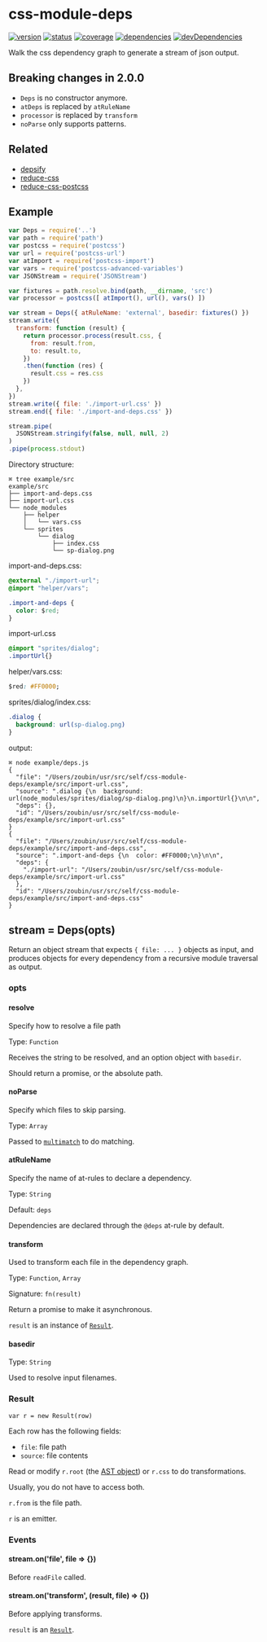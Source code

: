 # css-module-deps
[![version](https://img.shields.io/npm/v/css-module-deps.svg)](https://www.npmjs.org/package/css-module-deps)
[![status](https://travis-ci.org/zoubin/css-module-deps.svg?branch=master)](https://travis-ci.org/zoubin/css-module-deps)
[![coverage](https://img.shields.io/coveralls/zoubin/css-module-deps.svg)](https://coveralls.io/github/zoubin/css-module-deps)
[![dependencies](https://david-dm.org/zoubin/css-module-deps.svg)](https://david-dm.org/zoubin/css-module-deps)
[![devDependencies](https://david-dm.org/zoubin/css-module-deps/dev-status.svg)](https://david-dm.org/zoubin/css-module-deps#info=devDependencies)

Walk the css dependency graph to generate a stream of json output.

## Breaking changes in 2.0.0

* `Deps` is no constructor anymore.
* `atDeps` is replaced by `atRuleName`
* `processor` is replaced by `transform`
* `noParse` only supports patterns.

## Related
* [depsify](https://github.com/zoubin/depsify)
* [reduce-css](https://github.com/zoubin/reduce-css)
* [reduce-css-postcss](https://github.com/zoubin/reduce-css-postcss)

## Example

```javascript
var Deps = require('..')
var path = require('path')
var postcss = require('postcss')
var url = require('postcss-url')
var atImport = require('postcss-import')
var vars = require('postcss-advanced-variables')
var JSONStream = require('JSONStream')

var fixtures = path.resolve.bind(path, __dirname, 'src')
var processor = postcss([ atImport(), url(), vars() ])

var stream = Deps({ atRuleName: 'external', basedir: fixtures() })
stream.write({
  transform: function (result) {
    return processor.process(result.css, {
      from: result.from,
      to: result.to,
    })
    .then(function (res) {
      result.css = res.css
    })
  },
})
stream.write({ file: './import-url.css' })
stream.end({ file: './import-and-deps.css' })

stream.pipe(
  JSONStream.stringify(false, null, null, 2)
)
.pipe(process.stdout)

```

Directory structure:

```
⌘ tree example/src
example/src
├── import-and-deps.css
├── import-url.css
└── node_modules
    ├── helper
    │   └── vars.css
    └── sprites
        └── dialog
            ├── index.css
            └── sp-dialog.png
```

import-and-deps.css:
```css
@external "./import-url";
@import "helper/vars";

.import-and-deps {
  color: $red;
}

```

import-url.css
```css
@import "sprites/dialog";
.importUrl{}

```

helper/vars.css:
```css
$red: #FF0000;

```

sprites/dialog/index.css:
```css
.dialog {
  background: url(sp-dialog.png)
}

```

output:

```
⌘ node example/deps.js
{
  "file": "/Users/zoubin/usr/src/self/css-module-deps/example/src/import-url.css",
  "source": ".dialog {\n  background: url(node_modules/sprites/dialog/sp-dialog.png)\n}\n.importUrl{}\n\n",
  "deps": {},
  "id": "/Users/zoubin/usr/src/self/css-module-deps/example/src/import-url.css"
}
{
  "file": "/Users/zoubin/usr/src/self/css-module-deps/example/src/import-and-deps.css",
  "source": ".import-and-deps {\n  color: #FF0000;\n}\n\n",
  "deps": {
    "./import-url": "/Users/zoubin/usr/src/self/css-module-deps/example/src/import-url.css"
  },
  "id": "/Users/zoubin/usr/src/self/css-module-deps/example/src/import-and-deps.css"
}

```

## stream = Deps(opts)

Return an object stream that expects `{ file: ... }` objects as input,
and produces objects for every dependency from a recursive module traversal as output.

### opts

#### resolve
Specify how to resolve a file path

Type: `Function`

Receives the string to be resolved, and an option object with `basedir`.

Should return a promise, or the absolute path.


#### noParse
Specify which files to skip parsing.

Type: `Array`

Passed to [`multimatch`](https://github.com/sindresorhus/multimatch) to do matching.

#### atRuleName
Specify the name of at-rules to declare a dependency.

Type: `String`

Default: `deps`

Dependencies are declared through the `@deps` at-rule by default.

#### transform
Used to transform each file in the dependency graph.

Type: `Function`, `Array`

Signature: `fn(result)`

Return a promise to make it asynchronous.

`result` is an instance of [`Result`](#result).

#### basedir

Type: `String`

Used to resolve input filenames.

### Result

`var r = new Result(row)`

Each row has the following fields:

* `file`: file path
* `source`: file contents

Read or modify `r.root` (the [AST object](https://github.com/postcss/postcss/blob/master/docs/api.md#root-node))
or `r.css` to do transformations.

Usually, you do not have to access both.

`r.from` is the file path.

`r` is an emitter.

### Events

#### stream.on('file', file => {})
Before `readFile` called.

#### stream.on('transform', (result, file) => {})
Before applying transforms.

`result` is an [`Result`](#result).

